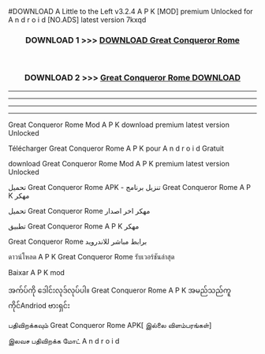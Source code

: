 #DOWNLOAD A Little to the Left v3.2.4 A P K [MOD] premium Unlocked for A n d r o i d [NO.ADS] latest version 7kxqd 



<div align="center">

<h3>DOWNLOAD 1 >>> <a href="https://downloadmod1.web.app/?judul=Great Conqueror Rome ">DOWNLOAD Great Conqueror Rome </a></h3><br>

<h3>DOWNLOAD 2 >>> <a href="https://downloadmod1.web.app/?judul=Great Conqueror Rome ">Great Conqueror Rome  DOWNLOAD </a></h3>

</div>


----------------------------------------------------------

----------------------------------------------------------

----------------------------------------------------------

----------------------------------------------------------


Great Conqueror Rome  Mod A P K download premium latest version Unlocked

Télécharger Great Conqueror Rome  A P K pour A n d r o i d Gratuit

download Great Conqueror Rome  Mod A P K premium latest version Unlocked

تحميل Great Conqueror Rome  APK - تنزيل برنامج Great Conqueror Rome  A P K مهكر

تحميل Great Conqueror Rome  مهكر اخر اصدار

تطبيق Great Conqueror Rome  A P K مهكر

Great Conqueror Rome  برابط مباشر للاندرويد

ดาวน์โหลด A P K Great Conqueror Rome  รับเวอร์ชันล่าสุด

Baixar A P K mod

အက်ပ်ကို ဒေါင်းလုဒ်လုပ်ပါ။ Great Conqueror Rome  A P K အမည်သည်ကူကိုင်Andriod ဗားရှင်း

பதிவிறக்கவும் Great Conqueror Rome  APK[ இல்லை விளம்பரங்கள்] 
 
இலவச பதிவிறக்க மோட் A n d r o i d



